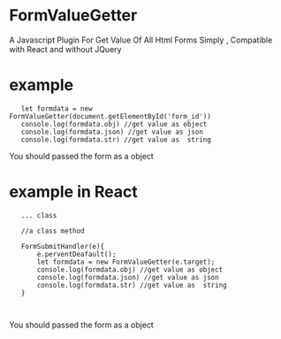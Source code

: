 # FormValueGetter
A Javascript Plugin For Get Value Of All Html Forms Simply , Compatible with React and without JQuery


# example 
```
   let formdata = new FormValueGetter(document.getElementById('form_id'))
   console.log(formdata.obj) //get value as object 
   console.log(formdata.json) //get value as json 
   console.log(formdata.str) //get value as  string
```
You should passed the form as a object

# example in React
```
   ... class 

   //a class method 

   FormSubmitHandler(e){
       e.perventDeafault();
       let formdata = new FormValueGetter(e.target);
       console.log(formdata.obj) //get value as object 
       console.log(formdata.json) //get value as json 
       console.log(formdata.str) //get value as  string
   }
    
  
```
You should passed the form as a object
